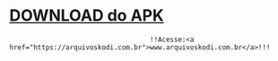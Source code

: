 # <a href="https://www.mediafire.com/file/4j15kjqq6f40pvg/cineroom-4k_MOD_.apk/file">DOWNLOAD do APK</a>

                                       !!Acesse:<a href="https://arquivoskodi.com.br">www.arquivoskodi.com.br</a>!!!
                                       

</p>

